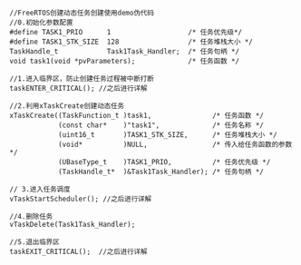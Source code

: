     //FreeRTOS创建动态任务创建使用demo伪代码
	//0.初始化参数配置
	#define TASK1_PRIO      1                   /* 任务优先级*/
	#define TASK1_STK_SIZE  128                 /* 任务堆栈大小 */
	TaskHandle_t            Task1Task_Handler;  /* 任务句柄 */
	void task1(void *pvParameters);             /* 任务函数 */
	
    //1.进入临界区，防止创建任务过程被中断打断
    taskENTER_CRITICAL(); //之后进行详解      
    
    //2.利用xTaskCreate创建动态任务
    xTaskCreate((TaskFunction_t )task1,               /* 任务函数 */
                (const char*    )"task1",             /* 任务名称 */
                (uint16_t       )TASK1_STK_SIZE,      /* 任务堆栈大小 */
                (void*          )NULL,                /* 传入给任务函数的参数 */
                (UBaseType_t    )TASK1_PRIO,          /* 任务优先级 */
                (TaskHandle_t*  )&Task1Task_Handler); /* 任务句柄 */
				
	// 3.进入任务调度
	vTaskStartScheduler(); //之后进行详解
	
	//4.删除任务
    vTaskDelete(Task1Task_Handler); 
	
	//5.退出临界区
	taskEXIT_CRITICAL();  //之后进行详解         
	
	

